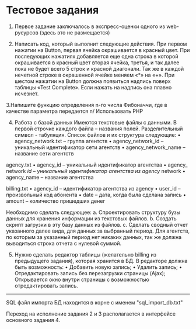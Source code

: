 Тестовое задания
============================

1. Первое задание заключалось в экспресс-оценки одного из web-русурсов (здесь это не размещается)

2. Написать код, который выполнит следующие действия.
 При первом нажатии на Button, первая ячейка окрашивается в красный цвет. При последующих нажатиях добавляется еще одна строка в которой окрашивается в красный цвет вторая ячейка, третья, и так далее пока не будет всего 5 строк и красной диагонали. Так же в каждой нечетной строке в окрашенной ячейке меняем «*» на «+».
 При шестом нажатии на Button должна появиться надпись поверх таблицы «Test Complete». Если нажать на надпись она плавно исчезнет.

3.Напишите функцию определения n-го числа Фибоначчи, где в качестве параметра передается n/ Использовать PHP

4. Работа с базой данных
Имеются текстовые файлы с данными. В первой строчке каждого файла – названия полей. Разделительный символ - табуляция.
Список файлов и их структура следующие:
•	agency_network.txt – группа агентств
•	agency_network_id – уникальный идентификатор сети агентств
•	agency_network_name – название сети агентств

agency.txt
•	agency_id – уникальный идентификатор агентства
•	agency_ network _id – уникальный идентификатор агентства из agency_ network
•	agency_name – название агентства

billing.txt
•	agency_id – идентификатор агентства из agency
•	user_id – произвольный код абонента
•	date – дата, когда была сделана запись
•	amount – количество пришедших денег

Необходимо сделать следующее:
a. Спроектировать структуру бузы данных для хранения информации из текстовых файлов.
b. Создать скрипт загрузки в эту базу данных из файлов.
c. Сделать сводный отчет указанного далее вида, для данных за выбранный период. Для агентств, по которым за указанный период нет никаких данных, так же должна выводиться строка отчета с нулевой суммой.

5. Нужно сделать редактор таблицы (желательно billing из предыдущего задания), которая хранится в БД. 
В редакторе должна быть возможность:
•	Добавить новую запись;
•	Удалить запись;
•	Отредактировать запись без перезагрузки страницы (Ajax);
Открывается окно внутри страницы с возможностью отредактировать запись.

---------------------------------------------------------------------------------------------

SQL файл импорта БД находится в корне с именем "sql_import_db.txt"

Переход на исполнение задания 2 и 3 располагается в интерфейсе основного задания 4.